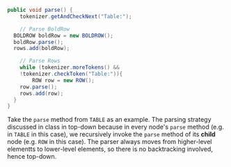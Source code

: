 ```java
public void parse() {
	tokenizer.getAndCheckNext("Table:");

	// Parse BoldRow
  BOLDROW boldRow = new BOLDROW();
  boldRow.parse();
  rows.add(boldRow);

	// Parse Rows
	while (tokenizer.moreTokens() && 
	!tokenizer.checkToken("Table:")){
		ROW row = new ROW();
    row.parse();
    rows.add(row);
  }
}
```

Take the `parse` method from `TABLE` as an example. The parsing strategy discussed in class in top-down because in every node's `parse` method (e.g. in `TABLE` in this case), we recursively invoke the `parse` method of its **child** node (e.g. `ROW` in this case). The parser always moves from higher-level elementts to lower-level elements, so there is no backtracking involved, hence top-down.

